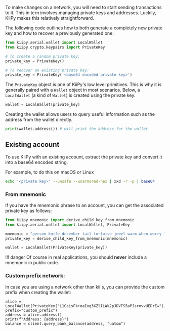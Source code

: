 To make changes on a network, you will need to start sending transactions to it. This in tern involves managing private keys and addresses. Luckily, KiiPy makes this relatively straightforward.

The following code outlines how to both generate a completely new private key and how to recover a previously generated one:

```python
from kiipy.aerial.wallet import LocalWallet
from kiipy.crypto.keypairs import PrivateKey

# To create a random private key:
private_key = PrivateKey()

# To recover an existing private key:
private_key = PrivateKey('<base64 encoded private key>')
```

The `PrivateKey` object is one of KiiPy's low level primitives. This is why it is generally paired with a `Wallet` object in most scenarios. Below, a `LocalWallet` (a kind of `Wallet`) is created using the private key:

```python
wallet = LocalWallet(private_key)
```

Creating the wallet allows users to query useful information such as the address from the wallet directly.

```python
print(wallet.address()) # will print the address for the wallet
```

## Existing account

To use KiiPy with an existing account, extract the private key and convert it into a base64 encoded string.

For example, to do this on macOS or Linux

```bash
echo '<private key>' --unsafe --unarmored-hex | xxd -r -p | base64
```

### From mnemonic

If you have the mnemonic phrase to an account, you can get the associated private key as follows:

```python
from kiipy.mnemonic import derive_child_key_from_mnemonic
from kiipy.aerial.wallet import LocalWallet, PrivateKey

mnemonic = "person knife december tail tortoise jewel warm when worry limit reward memory piece cool sphere kitchen knee embody soft own victory sauce silly page"
private_key = derive_child_key_from_mnemonic(mnemonic)

wallet = LocalWallet(PrivateKey(private_key))
```

!!! danger
    Of course in real applications, you should **never** include a mnemonic in public code.


### Custom prefix network:
In case you are using a network other than kii's, you can provide the custom prefix when creating the wallet:

```
alice = LocalWallet(PrivateKey("L1GsisFk+oaIug3XZlILWk2pJDVFS5aPJsrovvUEDrE="), prefix="custom_prefix")
address = alice.address()
print(f"Address: {address}")
balance = client.query_bank_balance(address, "uatom")
```

